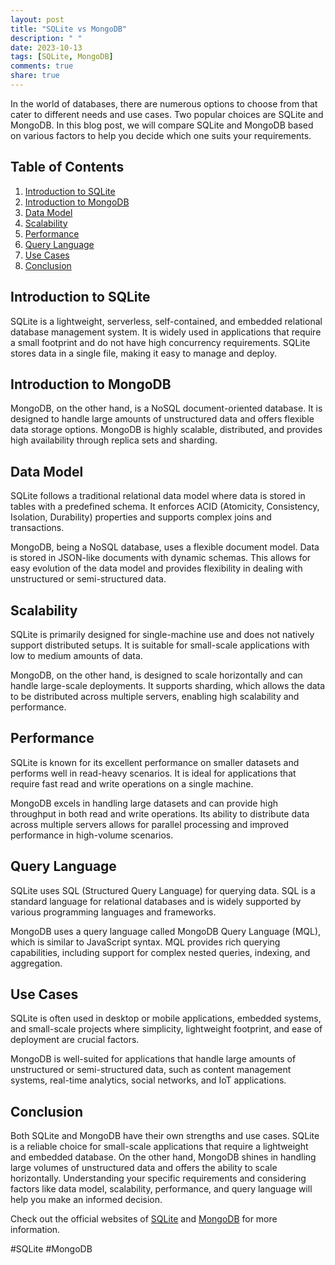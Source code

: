 ```yaml
---
layout: post
title: "SQLite vs MongoDB"
description: " "
date: 2023-10-13
tags: [SQLite, MongoDB]
comments: true
share: true
---
```


In the world of databases, there are numerous options to choose from that cater to different needs and use cases. Two popular choices are SQLite and MongoDB. In this blog post, we will compare SQLite and MongoDB based on various factors to help you decide which one suits your requirements.

## Table of Contents
1. [Introduction to SQLite](#introduction-to-sqlite)
2. [Introduction to MongoDB](#introduction-to-mongodb)
3. [Data Model](#data-model)
4. [Scalability](#scalability)
5. [Performance](#performance)
6. [Query Language](#query-language)
7. [Use Cases](#use-cases)
8. [Conclusion](#conclusion)

## Introduction to SQLite
SQLite is a lightweight, serverless, self-contained, and embedded relational database management system. It is widely used in applications that require a small footprint and do not have high concurrency requirements. SQLite stores data in a single file, making it easy to manage and deploy.

## Introduction to MongoDB
MongoDB, on the other hand, is a NoSQL document-oriented database. It is designed to handle large amounts of unstructured data and offers flexible data storage options. MongoDB is highly scalable, distributed, and provides high availability through replica sets and sharding.

## Data Model
SQLite follows a traditional relational data model where data is stored in tables with a predefined schema. It enforces ACID (Atomicity, Consistency, Isolation, Durability) properties and supports complex joins and transactions.

MongoDB, being a NoSQL database, uses a flexible document model. Data is stored in JSON-like documents with dynamic schemas. This allows for easy evolution of the data model and provides flexibility in dealing with unstructured or semi-structured data.

## Scalability
SQLite is primarily designed for single-machine use and does not natively support distributed setups. It is suitable for small-scale applications with low to medium amounts of data.

MongoDB, on the other hand, is designed to scale horizontally and can handle large-scale deployments. It supports sharding, which allows the data to be distributed across multiple servers, enabling high scalability and performance.

## Performance
SQLite is known for its excellent performance on smaller datasets and performs well in read-heavy scenarios. It is ideal for applications that require fast read and write operations on a single machine.

MongoDB excels in handling large datasets and can provide high throughput in both read and write operations. Its ability to distribute data across multiple servers allows for parallel processing and improved performance in high-volume scenarios.

## Query Language
SQLite uses SQL (Structured Query Language) for querying data. SQL is a standard language for relational databases and is widely supported by various programming languages and frameworks.

MongoDB uses a query language called MongoDB Query Language (MQL), which is similar to JavaScript syntax. MQL provides rich querying capabilities, including support for complex nested queries, indexing, and aggregation.

## Use Cases
SQLite is often used in desktop or mobile applications, embedded systems, and small-scale projects where simplicity, lightweight footprint, and ease of deployment are crucial factors.

MongoDB is well-suited for applications that handle large amounts of unstructured or semi-structured data, such as content management systems, real-time analytics, social networks, and IoT applications.

## Conclusion
Both SQLite and MongoDB have their own strengths and use cases. SQLite is a reliable choice for small-scale applications that require a lightweight and embedded database. On the other hand, MongoDB shines in handling large volumes of unstructured data and offers the ability to scale horizontally. Understanding your specific requirements and considering factors like data model, scalability, performance, and query language will help you make an informed decision.

Check out the official websites of [SQLite](https://www.sqlite.org/) and [MongoDB](https://www.mongodb.com/) for more information.

#SQLite #MongoDB